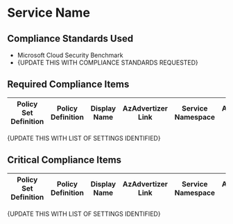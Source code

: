 # Service Name

## Compliance Standards Used

- Microsoft Cloud Security Benchmark
- {UPDATE THIS WITH COMPLIANCE STANDARDS REQUESTED}

## Required Compliance Items

| Policy Set Definition | Policy Definition | Display Name | AzAdvertizer Link | Service Namespace | Available Effects | Default Effect | Property | Property Evaluation Summary | Recommended Value |
|---|---|---|---|---|---|---|---|---|---|
{UPDATE THIS WITH LIST OF SETTINGS IDENTIFIED}

## Critical Compliance Items

| Policy Set Definition | Policy Definition | Display Name | AzAdvertizer Link | Service Namespace | Available Effects | Default Effect | Property | Property Evaluation Summary | Recommended Value |
|---|---|---|---|---|---|---|---|---|---|
{UPDATE THIS WITH LIST OF SETTINGS IDENTIFIED}

